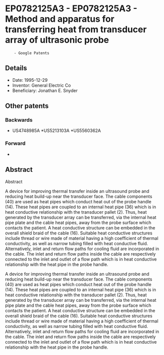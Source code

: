 # EP0782125A3 - EP0782125A3 - Method and apparatus for transferring heat from transducer array of ultrasonic probe 
        - Google Patents

## Details

* Date: 1995-12-29
* Inventor: General Electric Co
* Beneficiary: Jonathan E. Snyder
## Other patents

### Backwards
 * US4748985A
 *US5213103A
 *US5560362A
### Forward
 * 
## Abstract

Abstract

A device for improving thermal transfer inside an
ultrasound probe and reducing heat build-up near the
transducer face. The cable components (40) are used as
heat pipes which conduct heat out of the probe handle
(14). These heat pipes are coupled to an internal heat
pipe (36) which is in heat conductive relationship with
the transducer pallet (2). Thus, heat generated by the
transducer array can be transferred, via the internal
heat pipe plate and the cable heat pipes, away from the
probe surface which contacts the patient. A heat
conductive structure can be embedded in the overall
shield braid of the cable (16). Suitable heat
conductive structures include thread or wire made of
material having a high coefficient of thermal
conductivity, as well as narrow tubing filled with heat
conductive fluid. Alternatively, inlet and return flow
paths for cooling fluid are incorporated in the cable.
The inlet and return flow paths inside the cable are
respectively connected to the inlet and outlet of a flow
path which is in heat conductive relationship with the
heat pipe in the probe handle.



A device for improving thermal transfer inside an
ultrasound probe and reducing heat build-up near the
transducer face. The cable components (40) are used as
heat pipes which conduct heat out of the probe handle
(14). These heat pipes are coupled to an internal heat
pipe (36) which is in heat conductive relationship with
the transducer pallet (2). Thus, heat generated by the
transducer array can be transferred, via the internal
heat pipe plate and the cable heat pipes, away from the
probe surface which contacts the patient. A heat
conductive structure can be embedded in the overall
shield braid of the cable (16). Suitable heat
conductive structures include thread or wire made of
material having a high coefficient of thermal
conductivity, as well as narrow tubing filled with heat
conductive fluid. Alternatively, inlet and return flow
paths for cooling fluid are incorporated in the cable.
The inlet and return flow paths inside the cable are
respectively connected to the inlet and outlet of a flow
path which is in heat conductive relationship with the
heat pipe in the probe handle.